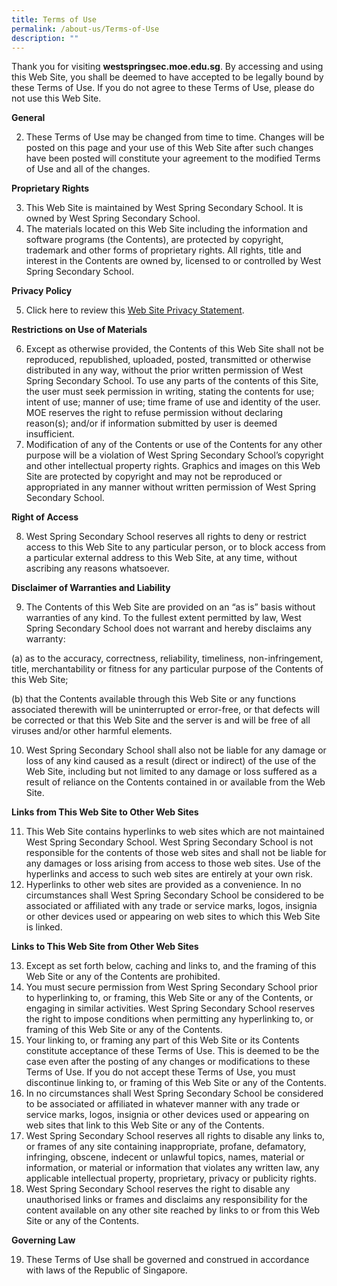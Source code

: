 ```yaml
---
title: Terms of Use
permalink: /about-us/Terms-of-Use
description: ""
---
```

Thank you for visiting **westspringsec.moe.edu.sg**. By accessing and using this Web Site, you shall be deemed to have accepted to be legally bound by these Terms of Use. If you do not agree to these Terms of Use, please do not use this Web Site.

**General**

2.  These Terms of Use may be changed from time to time. Changes will be posted on this page and your use of this Web Site after such changes have been posted will constitute your agreement to the modified Terms of Use and all of the changes.

**Proprietary Rights**

3.  This Web Site is maintained by West Spring Secondary School. It is owned by West Spring Secondary School.
4.  The materials located on this Web Site including the information and software programs (the Contents), are protected by copyright, trademark and other forms of proprietary rights. All rights, title and interest in the Contents are owned by, licensed to or controlled by West Spring Secondary School.

**Privacy Policy**

5.  Click here to review this [Web Site Privacy Statement](https://westspringsec.moe.edu.sg/privacy-statement/).

**Restrictions on Use of Materials**

6.  Except as otherwise provided, the Contents of this Web Site shall not be reproduced, republished, uploaded, posted, transmitted or otherwise distributed in any way, without the prior written permission of West Spring Secondary School. To use any parts of the contents of this Site, the user must seek permission in writing, stating the contents for use; intent of use; manner of use; time frame of use and identity of the user. MOE reserves the right to refuse permission without declaring reason(s); and/or if information submitted by user is deemed insufficient.
7.  Modification of any of the Contents or use of the Contents for any other purpose will be a violation of West Spring Secondary School’s copyright and other intellectual property rights. Graphics and images on this Web Site are protected by copyright and may not be reproduced or appropriated in any manner without written permission of West Spring Secondary School.

**Right of Access**

8.  West Spring Secondary School reserves all rights to deny or restrict access to this Web Site to any particular person, or to block access from a particular external address to this Web Site, at any time, without ascribing any reasons whatsoever.

**Disclaimer of Warranties and Liability**

9.  The Contents of this Web Site are provided on an “as is” basis without warranties of any kind. To the fullest extent permitted by law, West Spring Secondary School does not warrant and hereby disclaims any warranty:

(a) as to the accuracy, correctness, reliability, timeliness, non-infringement, title, merchantability or fitness for any particular purpose of the Contents of this Web Site;

(b) that the Contents available through this Web Site or any functions associated therewith will be uninterrupted or error-free, or that defects will be corrected or that this Web Site and the server is and will be free of all viruses and/or other harmful elements.

10.  West Spring Secondary School shall also not be liable for any damage or loss of any kind caused as a result (direct or indirect) of the use of the Web Site, including but not limited to any damage or loss suffered as a result of reliance on the Contents contained in or available from the Web Site.

**Links from This Web Site to Other Web Sites**

11.  This Web Site contains hyperlinks to web sites which are not maintained West Spring Secondary School. West Spring Secondary School is not responsible for the contents of those web sites and shall not be liable for any damages or loss arising from access to those web sites. Use of the hyperlinks and access to such web sites are entirely at your own risk.
12.  Hyperlinks to other web sites are provided as a convenience. In no circumstances shall West Spring Secondary School be considered to be associated or affiliated with any trade or service marks, logos, insignia or other devices used or appearing on web sites to which this Web Site is linked.

**Links to This Web Site from Other Web Sites**

13.  Except as set forth below, caching and links to, and the framing of this Web Site or any of the Contents are prohibited.
14.  You must secure permission from West Spring Secondary School prior to hyperlinking to, or framing, this Web Site or any of the Contents, or engaging in similar activities. West Spring Secondary School reserves the right to impose conditions when permitting any hyperlinking to, or framing of this Web Site or any of the Contents.
15.  Your linking to, or framing any part of this Web Site or its Contents constitute acceptance of these Terms of Use. This is deemed to be the case even after the posting of any changes or modifications to these Terms of Use. If you do not accept these Terms of Use, you must discontinue linking to, or framing of this Web Site or any of the Contents.
16.  In no circumstances shall West Spring Secondary School be considered to be associated or affiliated in whatever manner with any trade or service marks, logos, insignia or other devices used or appearing on web sites that link to this Web Site or any of the Contents.
17.  West Spring Secondary School reserves all rights to disable any links to, or frames of any site containing inappropriate, profane, defamatory, infringing, obscene, indecent or unlawful topics, names, material or information, or material or information that violates any written law, any applicable intellectual property, proprietary, privacy or publicity rights.
18.  West Spring Secondary School reserves the right to disable any unauthorised links or frames and disclaims any responsibility for the content available on any other site reached by links to or from this Web Site or any of the Contents.

**Governing Law**

19.  These Terms of Use shall be governed and construed in accordance with laws of the Republic of Singapore.
